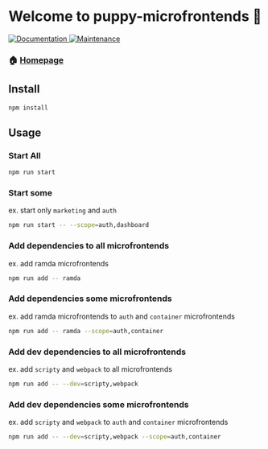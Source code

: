 <h1 align="center">Welcome to puppy-microfrontends 🐶</h1>
<p>
  <a href="https://github.com/dankreiger/puppy-microfrontends#readme" target="_blank">
    <img alt="Documentation" src="https://img.shields.io/badge/documentation-yes-brightgreen.svg" />
  </a>
  <a href="https://github.com/dankreiger/puppy-microfrontends/graphs/commit-activity" target="_blank">
    <img alt="Maintenance" src="https://img.shields.io/badge/Maintained%3F-yes-green.svg" />
  </a>
</p>

### 🏠 [Homepage](https://github.com/dankreiger/puppy-microfrontends#readme)

## Install

```sh
npm install
```

## Usage

### Start All

```sh
npm run start
```

### Start some

ex. start only `marketing` and `auth`

```sh
npm run start -- --scope=auth,dashboard
```

### Add dependencies to all microfrontends

ex. add ramda microfrontends

```sh
npm run add -- ramda
```

### Add dependencies some microfrontends

ex. add ramda microfrontends to `auth` and `container` microfrontends

```sh
npm run add -- ramda --scope=auth,container
```


### Add dev dependencies to all microfrontends

ex. add `scripty` and `webpack` to all microfrontends

```sh
npm run add -- --dev=scripty,webpack
```

### Add dev dependencies some microfrontends

ex. add `scripty` and `webpack` to `auth` and `container` microfrontends

```sh
npm run add -- --dev=scripty,webpack --scope=auth,container
```

